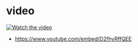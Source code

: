 # video

[![Watch the video](https://i.imgur.com/vKb2F1B.png)](https://youtu.be/vt5fpE0bzSY)

* https://www.youtube.com/embed/D2fhyRffQEE


